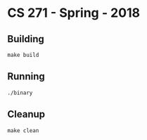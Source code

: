 # CS 271 - Spring - 2018

## Building

```shell
make build
```

## Running

```shell
./binary
```

## Cleanup

```shell
make clean
```